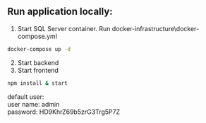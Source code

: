 ## Run application locally: <br/>
1. Start SQL Server container. Run docker-infrastructure\docker-compose.yml<br/>
```bash
docker-compose up -d
```
2. Start backend <br/>
3. Start frontend <br/>
```bash
npm install & start
```

default user:  <br/>
user name: admin  <br/>
password: HD9KhrZ69b5zrG3Trg5P7Z  <br/>
